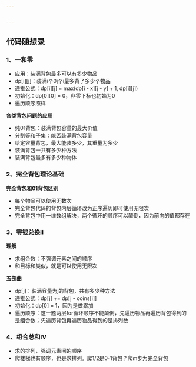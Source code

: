 ```yaml
---


---
```


<h2 id="代码随想录">代码随想录</h2>
<h3 id="、一和零">1、一和零</h3>
<ul>
<li>应用：装满背包最多可以有多少物品</li>
<li>dp[i][j]：装满i个0j个i最多背了多少个物品</li>
<li>递推公式：dp[i][j] = max(dp[i - x][j - y] + 1, dp[i][j])</li>
<li>初始化：dp[0][0] = 0，非零下标也初始为0</li>
<li>遍历顺序照样</li>
</ul>
<p><strong>各类背包问题的应用</strong></p>
<ul>
<li>纯01背包：装满背包容量的最大价值</li>
<li>分割等和子集：能否装满背包容量</li>
<li>给定容量背包，最大能装多少，其重量为多少</li>
<li>装满背包一共有多少种方法</li>
<li>装满背包最多有多少种物体</li>
</ul>
<h3 id="、完全背包理论基础">2、完全背包理论基础</h3>
<p><strong>完全背包和01背包区别</strong></p>
<ul>
<li>每个物品可以使用无数次</li>
<li>完全背包代码的背包内层循环改为正序遍历即可使用无限次</li>
<li>完全背包中用一维数组解决，两个循环的顺序可以颠倒，因为前向的值都存在</li>
</ul>
<h3 id="、零钱兑换ii">3、零钱兑换II</h3>
<p><strong>理解</strong></p>
<ul>
<li>求组合数：不强调元素之间的顺序</li>
<li>和目标和类似，就是可以使用无限次</li>
</ul>
<p><strong>五部曲</strong></p>
<ul>
<li>dp[j]：装满容量为j的背包，共有多少种方法</li>
<li>递推公式：dp[j] += dp[j - coins[i]]</li>
<li>初始化：dp[0] = 1，因为是做累加</li>
<li>遍历顺序：这一题两层for循环顺序不能颠倒，先遍历物品再遍历背包得到的是组合数；先遍历背包再遍历物品得到的是排列数</li>
</ul>
<h3 id="、组合总和iv">4、组合总和IV</h3>
<ul>
<li>求的排列，强调元素间的顺序</li>
<li>爬楼梯也有顺序，也是求排列。爬1/2是0-1背包？爬m步为完全背包</li>
</ul>

